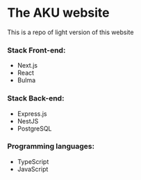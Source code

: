 # The AKU website

This is a repo of light version of this website

### Stack Front-end:
 - Next.js
 - React
 - Bulma

### Stack Back-end:
 - Express.js
 - NestJS
 - PostgreSQL

### Programming languages:
 - TypeScript
 - JavaScript